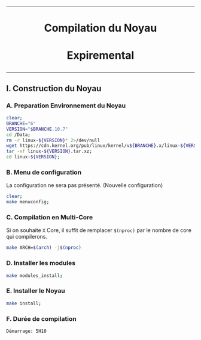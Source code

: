 --------------------------------------------------------------------------------------
# <p align='center'> Compilation du Noyau </p>

# <p align='center'>  Expiremental </p>

--------------------------------------------------------------------------------------
## I. Construction du Noyau
### A. Preparation Environnement du Noyau
``` bash
clear;
BRANCHE="6"
VERSION="$BRANCHE.10.7"
cd /Data;
rm -r linux-${VERSION}* 2>/dev/null
wget https://cdn.kernel.org/pub/linux/kernel/v${BRANCHE}.x/linux-${VERSION}.tar.xz 2>/dev/null;
tar -xf linux-${VERSION}.tar.xz;
cd linux-${VERSION};
```

### B. Menu de configuration
La configuration ne sera pas présenté. (Nouvelle configuration)
```bash
clear;
make menuconfig;
```

### C. Compilation en Multi-Core
Si on souhaite `X` Core, il suffit de remplacer `$(nproc)` par le nombre de core qui compilerons.
```bash
make ARCH=$(arch) -j$(nproc)
```

### D. Installer les modules
```bash
make modules_install;
```

### E. Installer le Noyau
```bash
make install;
```

### F. Durée de compilation

```
Démarrage: 5H10
```
